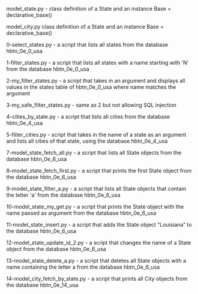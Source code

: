 model_state.py - class definition of a State and an instance Base = declarative_base()

model_city.py class definition of a State and an instance Base = declarative_base()

0-select_states.py - a script that lists all states from the database hbtn_0e_0_usa

1-filter_states.py - a script that lists all states with a name starting with 'N' from the database hbtn_0e_0_usa

2-my_filter_states.py -  a script that takes in an argument and displays all values in the states table of hbtn_0e_0_usa where name matches the argument

3-my_safe_filter_states.py - same as 2 but not allowing SQL injection

4-cities_by_state.py - a script that lists all cities from the database hbtn_0e_4_usa

5-filter_cities.py -  script that takes in the name of a state as an argument and lists all cities of that state, using the database hbtn_0e_4_usa

7-model_state_fetch_all.py - a script that lists all State objects from the database hbtn_0e_6_usa

8-model_state_fetch_first.py - a script that prints the first State object from the database hbtn_0e_6_usa

9-model_state_filter_a.py - a script that lists all State objects that contain the letter 'a' from the database hbtn_0e_6_usa

10-model_state_my_get.py - a script that prints the State object with the name passed as argument from the database hbtn_0e_6_usa

11-model_state_insert.py - a script that adds the State object “Louisiana” to the database hbtn_0e_6_usa

12-model_state_update_id_2.py - a script that changes the name of a State object from the database hbtn_0e_6_usa

13-model_state_delete_a.py - a script that deletes all State objects with a name containing the letter a from the database hbtn_0e_6_usa

14-model_city_fetch_by_state.py - a script that prints all City objects from the database hbtn_0e_14_usa
